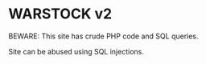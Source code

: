 # WARSTOCK v2

BEWARE: This site has crude PHP code and SQL queries. 

Site can be abused using SQL injections. 
